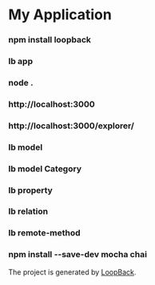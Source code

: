# My Application

### npm install loopback
### lb app
### node .
### http://localhost:3000
### http://localhost:3000/explorer/
### lb model
### lb model Category
### lb property
### lb relation
### lb remote-method
### npm install --save-dev mocha chai

The project is generated by [LoopBack](http://loopback.io).
